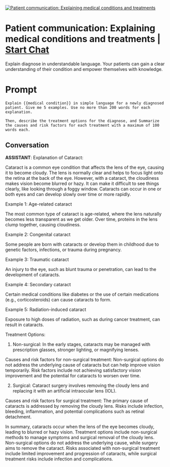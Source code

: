 
[![Patient communication: Explaining medical conditions and treatments](https://flow-prompt-covers.s3.us-west-1.amazonaws.com/icon/vintage/vint_3.png)](https://gptcall.net/chat.html?data=%7B%22contact%22%3A%7B%22id%22%3A%22PWYtmIxj0a0pHomJX2geY%22%2C%22flow%22%3Atrue%7D%7D)
# Patient communication: Explaining medical conditions and treatments | [Start Chat](https://gptcall.net/chat.html?data=%7B%22contact%22%3A%7B%22id%22%3A%22PWYtmIxj0a0pHomJX2geY%22%2C%22flow%22%3Atrue%7D%7D)
Explain diagnose in understandable language. Your patients can gain a clear understanding of their condition and empower themselves with knowledge. 

# Prompt

```
Explain {{medical condition}} in simple language for a newly diagnosed patient. Give me 5 examples. Use no more than 200 words for each explanation.

Then, describe the treatment options for the diagnose, and Summarize the causes and risk factors for each treatment with a maximum of 100 words each.
```

## Conversation

**ASSISTANT**: Explanation of Cataract:

Cataract is a common eye condition that affects the lens of the eye, causing it to become cloudy. The lens is normally clear and helps to focus light onto the retina at the back of the eye. However, with a cataract, the cloudiness makes vision become blurred or hazy. It can make it difficult to see things clearly, like looking through a foggy window. Cataracts can occur in one or both eyes and can develop slowly over time or more rapidly.



Example 1: Age-related cataract

The most common type of cataract is age-related, where the lens naturally becomes less transparent as we get older. Over time, proteins in the lens clump together, causing cloudiness.



Example 2: Congenital cataract

Some people are born with cataracts or develop them in childhood due to genetic factors, infections, or trauma during pregnancy.



Example 3: Traumatic cataract

An injury to the eye, such as blunt trauma or penetration, can lead to the development of cataracts.



Example 4: Secondary cataract

Certain medical conditions like diabetes or the use of certain medications (e.g., corticosteroids) can cause cataracts to form.



Example 5: Radiation-induced cataract

Exposure to high doses of radiation, such as during cancer treatment, can result in cataracts.



Treatment Options:

1. Non-surgical: In the early stages, cataracts may be managed with prescription glasses, stronger lighting, or magnifying lenses.



Causes and risk factors for non-surgical treatment: Non-surgical options do not address the underlying cause of cataracts but can help improve vision temporarily. Risk factors include not achieving satisfactory vision improvement and the potential for cataracts to worsen over time.



2. Surgical: Cataract surgery involves removing the cloudy lens and replacing it with an artificial intraocular lens (IOL).



Causes and risk factors for surgical treatment: The primary cause of cataracts is addressed by removing the cloudy lens. Risks include infection, bleeding, inflammation, and potential complications such as retinal detachment.



In summary, cataracts occur when the lens of the eye becomes cloudy, leading to blurred or hazy vision. Treatment options include non-surgical methods to manage symptoms and surgical removal of the cloudy lens. Non-surgical options do not address the underlying cause, while surgery aims to remove the cataract. Risks associated with non-surgical treatment include limited improvement and progression of cataracts, while surgical treatment risks include infection and complications.


